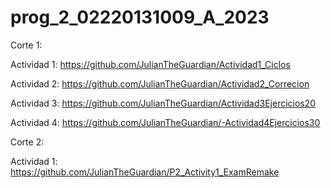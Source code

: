 # prog_2_02220131009_A_2023

Corte 1:

  Actividad 1: https://github.com/JulianTheGuardian/Actividad1_Ciclos

  Actividad 2: https://github.com/JulianTheGuardian/Actividad2_Correcion

  Actividad 3: https://github.com/JulianTheGuardian/Actividad3Ejercicios20

  Actividad 4: https://github.com/JulianTheGuardian/-Actividad4Ejercicios30

Corte 2: 

  Actividad 1: https://github.com/JulianTheGuardian/P2_Activity1_ExamRemake
  
